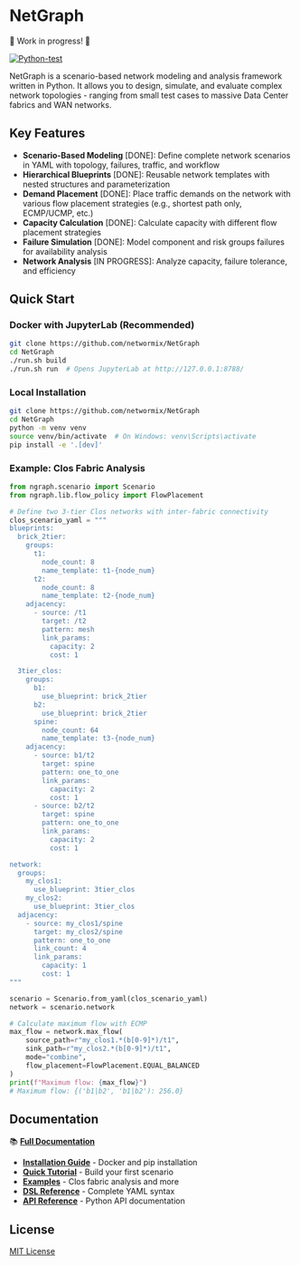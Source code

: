 # NetGraph

🚧 Work in progress! 🚧

[![Python-test](https://github.com/networmix/NetGraph/actions/workflows/python-test.yml/badge.svg?branch=main)](https://github.com/networmix/NetGraph/actions/workflows/python-test.yml)

NetGraph is a scenario-based network modeling and analysis framework written in Python. It allows you to design, simulate, and evaluate complex network topologies - ranging from small test cases to massive Data Center fabrics and WAN networks.

## Key Features

- **Scenario-Based Modeling** [DONE]: Define complete network scenarios in YAML with topology, failures, traffic, and workflow
- **Hierarchical Blueprints** [DONE]: Reusable network templates with nested structures and parameterization
- **Demand Placement** [DONE]: Place traffic demands on the network with various flow placement strategies (e.g., shortest path only, ECMP/UCMP, etc.)
- **Capacity Calculation** [DONE]: Calculate capacity with different flow placement strategies 
- **Failure Simulation** [DONE]: Model component and risk groups failures for availability analysis
- **Network Analysis** [IN PROGRESS]: Analyze capacity, failure tolerance, and efficiency

## Quick Start

### Docker with JupyterLab (Recommended)

```bash
git clone https://github.com/networmix/NetGraph
cd NetGraph
./run.sh build
./run.sh run  # Opens JupyterLab at http://127.0.0.1:8788/
```

### Local Installation

```bash
git clone https://github.com/networmix/NetGraph
cd NetGraph
python -m venv venv
source venv/bin/activate  # On Windows: venv\Scripts\activate
pip install -e '.[dev]'
```

### Example: Clos Fabric Analysis
```python
from ngraph.scenario import Scenario
from ngraph.lib.flow_policy import FlowPlacement

# Define two 3-tier Clos networks with inter-fabric connectivity
clos_scenario_yaml = """
blueprints:
  brick_2tier:
    groups:
      t1:
        node_count: 8
        name_template: t1-{node_num}
      t2:
        node_count: 8
        name_template: t2-{node_num}
    adjacency:
      - source: /t1
        target: /t2
        pattern: mesh
        link_params:
          capacity: 2
          cost: 1

  3tier_clos:
    groups:
      b1:
        use_blueprint: brick_2tier
      b2:
        use_blueprint: brick_2tier
      spine:
        node_count: 64
        name_template: t3-{node_num}
    adjacency:
      - source: b1/t2
        target: spine
        pattern: one_to_one
        link_params:
          capacity: 2
          cost: 1
      - source: b2/t2
        target: spine
        pattern: one_to_one
        link_params:
          capacity: 2
          cost: 1

network:
  groups:
    my_clos1:
      use_blueprint: 3tier_clos
    my_clos2:
      use_blueprint: 3tier_clos
  adjacency:
    - source: my_clos1/spine
      target: my_clos2/spine
      pattern: one_to_one
      link_count: 4
      link_params:
        capacity: 1
        cost: 1
"""

scenario = Scenario.from_yaml(clos_scenario_yaml)
network = scenario.network

# Calculate maximum flow with ECMP
max_flow = network.max_flow(
    source_path=r"my_clos1.*(b[0-9]*)/t1",
    sink_path=r"my_clos2.*(b[0-9]*)/t1",
    mode="combine",
    flow_placement=FlowPlacement.EQUAL_BALANCED
)
print(f"Maximum flow: {max_flow}")
# Maximum flow: {('b1|b2', 'b1|b2'): 256.0}
```

## Documentation

📚 **[Full Documentation](https://networmix.github.io/NetGraph/)**

- **[Installation Guide](https://networmix.github.io/NetGraph/getting-started/installation/)** - Docker and pip installation
- **[Quick Tutorial](https://networmix.github.io/NetGraph/getting-started/tutorial/)** - Build your first scenario
- **[Examples](https://networmix.github.io/NetGraph/examples/clos-fabric/)** - Clos fabric analysis and more
- **[DSL Reference](https://networmix.github.io/NetGraph/reference/dsl/)** - Complete YAML syntax
- **[API Reference](https://networmix.github.io/NetGraph/reference/api/)** - Python API documentation

## License

[MIT License](LICENSE)
